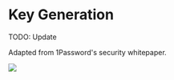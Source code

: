 # Key Generation

TODO: Update

Adapted from 1Password's security whitepaper.

[![](https://mermaid.ink/img/pako:eNpVkktuwjAURbdiPQkJVAMhX8iggxZVSFELahhUTRhYxIAFsZFxRPltoPNusCupEwfaeuD4XR9fv6v4BHORUQhhsRH7-YpIhabDlCM9Jkl3Qna7vZAZRpPuzKhR0o3pXFKFYiUZX2IUXbdivUU2CqO4VGqTh2j4lCTVx0Z7plbI9yxsWRZiikqimOC7WW0wqthynt0MGg107QLdodIfMa6EMbbrS9rt-_NUshwRnqEXIXOyYUd6rpi6N43U5c23zrGmB2M5utGRpkf_4bfxawUgUahtoUyUOpaR_gTWxzXfbH5_frVav9mMbGq90OU4SsbGL6IHnRkw5FS3zzL9S04lmYJa0ZymEOplRuQ6hZRfNEcKJeIDn0OoZEExSFEsVxAuyGanq2KbEUWHjCwlyW_qlnAIT_ABoeP3O4Hr-Zbn-v3Aw3CA0O13XCfwrMC3B87A9ZwLhqMQ-rjV6QfuQA_XdgaB5_cw0IwpIZ_N46neUGX_XvGmo6UsY9RXS8ozKh9FwRWEdu_yA9KgveM?type=png)](https://mermaid.live/edit#pako:eNpVkktuwjAURbdiPQkJVAMhX8iggxZVSFELahhUTRhYxIAFsZFxRPltoPNusCupEwfaeuD4XR9fv6v4BHORUQhhsRH7-YpIhabDlCM9Jkl3Qna7vZAZRpPuzKhR0o3pXFKFYiUZX2IUXbdivUU2CqO4VGqTh2j4lCTVx0Z7plbI9yxsWRZiikqimOC7WW0wqthynt0MGg107QLdodIfMa6EMbbrS9rt-_NUshwRnqEXIXOyYUd6rpi6N43U5c23zrGmB2M5utGRpkf_4bfxawUgUahtoUyUOpaR_gTWxzXfbH5_frVav9mMbGq90OU4SsbGL6IHnRkw5FS3zzL9S04lmYJa0ZymEOplRuQ6hZRfNEcKJeIDn0OoZEExSFEsVxAuyGanq2KbEUWHjCwlyW_qlnAIT_ABoeP3O4Hr-Zbn-v3Aw3CA0O13XCfwrMC3B87A9ZwLhqMQ-rjV6QfuQA_XdgaB5_cw0IwpIZ_N46neUGX_XvGmo6UsY9RXS8ozKh9FwRWEdu_yA9KgveM)
